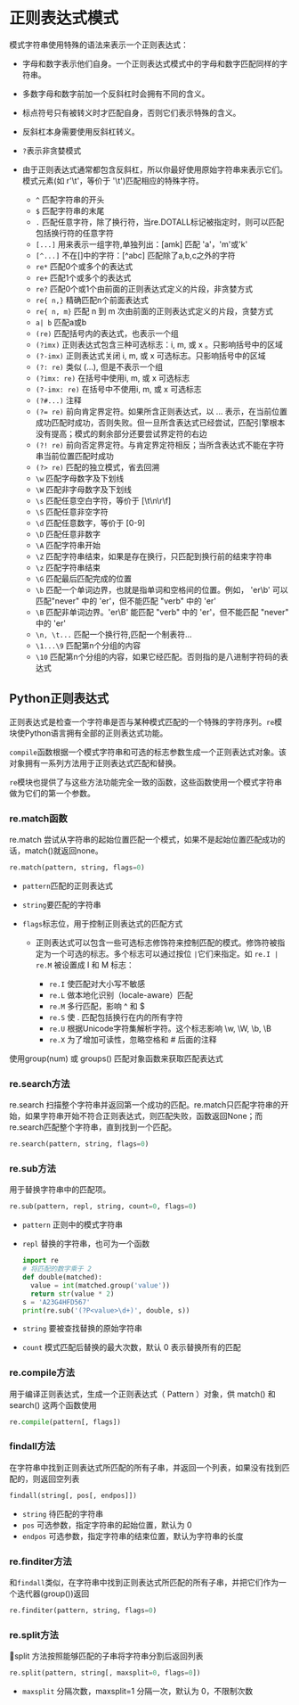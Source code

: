 # 正则表达式模式

模式字符串使用特殊的语法来表示一个正则表达式：

* 字母和数字表示他们自身。一个正则表达式模式中的字母和数字匹配同样的字符串。
* 多数字母和数字前加一个反斜杠时会拥有不同的含义。
* 标点符号只有被转义时才匹配自身，否则它们表示特殊的含义。
* 反斜杠本身需要使用反斜杠转义。
* `?`表示非贪婪模式
* 由于正则表达式通常都包含反斜杠，所以你最好使用原始字符串来表示它们。模式元素(如 r'\t'，等价于 '\\t')匹配相应的特殊字符。

  * `^` 匹配字符串的开头
  * `$` 匹配字符串的末尾
  * `.` 匹配任意字符，除了换行符，当re.DOTALL标记被指定时，则可以匹配包括换行符的任意字符
  * `[...]` 用来表示一组字符,单独列出：[amk] 匹配 'a'，'m'或'k'
  * `[^...]` 不在[]中的字符：[^abc] 匹配除了a,b,c之外的字符
  * `re*` 匹配0个或多个的表达式
  * `re+` 匹配1个或多个的表达式
  * `re?` 匹配0个或1个由前面的正则表达式定义的片段，非贪婪方式
  * `re{ n,}` 精确匹配n个前面表达式
  * `re{ n, m}` 匹配 n 到 m 次由前面的正则表达式定义的片段，贪婪方式
  * `a| b` 匹配a或b
  * `(re)` 匹配括号内的表达式，也表示一个组
  * `(?imx)` 正则表达式包含三种可选标志：i, m, 或 x 。只影响括号中的区域
  * `(?-imx)` 正则表达式关闭 i, m, 或 x 可选标志。只影响括号中的区域
  * `(?: re)` 类似 (...), 但是不表示一个组
  * `(?imx: re)` 在括号中使用i, m, 或 x 可选标志
  * `(?-imx: re)` 在括号中不使用i, m, 或 x 可选标志
  * `(?#...)` 注释
  * `(?= re)` 前向肯定界定符。如果所含正则表达式，以 ... 表示，在当前位置成功匹配时成功，否则失败。但一旦所含表达式已经尝试，匹配引擎根本没有提高；模式的剩余部分还要尝试界定符的右边
  * `(?! re)` 前向否定界定符。与肯定界定符相反；当所含表达式不能在字符串当前位置匹配时成功
  * `(?> re)` 匹配的独立模式，省去回溯
  * `\w` 匹配字母数字及下划线
  * `\W` 匹配非字母数字及下划线
  * `\s` 匹配任意空白字符，等价于 [\t\n\r\f]
  * `\S` 匹配任意非空字符
  * `\d` 匹配任意数字，等价于 [0-9]
  * `\D` 匹配任意非数字
  * `\A` 匹配字符串开始
  * `\Z` 匹配字符串结束，如果是存在换行，只匹配到换行前的结束字符串
  * `\z` 匹配字符串结束
  * `\G` 匹配最后匹配完成的位置
  * `\b` 匹配一个单词边界，也就是指单词和空格间的位置。例如， 'er\b' 可以匹配"never" 中的 'er'，但不能匹配 "verb" 中的 'er'
  * `\B` 匹配非单词边界。'er\B' 能匹配 "verb" 中的 'er'，但不能匹配 "never" 中的 'er'
  * `\n, \t...` 匹配一个换行符,匹配一个制表符...
  * `\1...\9` 匹配第n个分组的内容
  * `\10` 匹配第n个分组的内容，如果它经匹配。否则指的是八进制字符码的表达式

## Python正则表达式

正则表达式是检查一个字符串是否与某种模式匹配的一个特殊的字符序列。`re`模块使Python语言拥有全部的正则表达式功能。

`compile`函数根据一个模式字符串和可选的标志参数生成一个正则表达式对象。该对象拥有一系列方法用于正则表达式匹配和替换。

`re`模块也提供了与这些方法功能完全一致的函数，这些函数使用一个模式字符串做为它们的第一个参数。

### re.match函数

re.match 尝试从字符串的起始位置匹配一个模式，如果不是起始位置匹配成功的话，match()就返回none。

``` Python
re.match(pattern, string, flags=0)
```

* `pattern`匹配的正则表达式
* `string`要匹配的字符串
* `flags`标志位，用于控制正则表达式的匹配方式

  * 正则表达式可以包含一些可选标志修饰符来控制匹配的模式。修饰符被指定为一个可选的标志。多个标志可以通过按位 `|`它们来指定。如 `re.I | re.M` 被设置成 I 和 M 标志：

    * `re.I` 使匹配对大小写不敏感
    * `re.L` 做本地化识别（locale-aware）匹配
    * `re.M` 多行匹配，影响 ^ 和 $
    * `re.S` 使 . 匹配包括换行在内的所有字符
    * `re.U` 根据Unicode字符集解析字符。这个标志影响 \w, \W, \b, \B
    * `re.X` 为了增加可读性，忽略空格和 # 后面的注释

使用group(num) 或 groups() 匹配对象函数来获取匹配表达式

### re.search方法

re.search 扫描整个字符串并返回第一个成功的匹配。re.match只匹配字符串的开始，如果字符串开始不符合正则表达式，则匹配失败，函数返回None；而re.search匹配整个字符串，直到找到一个匹配。

``` Python
re.search(pattern, string, flags=0)
```

### re.sub方法

用于替换字符串中的匹配项。

```Python
re.sub(pattern, repl, string, count=0, flags=0)
```

* `pattern` 正则中的模式字符串
* `repl` 替换的字符串，也可为一个函数

  ```Python
  import re
  # 将匹配的数字乘于 2
  def double(matched):
    value = int(matched.group('value'))
    return str(value * 2)
  s = 'A23G4HFD567'
  print(re.sub('(?P<value>\d+)', double, s))
  ```

* `string` 要被查找替换的原始字符串
* `count` 模式匹配后替换的最大次数，默认 0 表示替换所有的匹配

### re.compile方法

用于编译正则表达式，生成一个正则表达式（ Pattern ）对象，供 match() 和 search() 这两个函数使用

```Python
re.compile(pattern[, flags])
```

### findall方法

在字符串中找到正则表达式所匹配的所有子串，并返回一个列表，如果没有找到匹配的，则返回空列表

```Python
findall(string[, pos[, endpos]])
```

* `string` 待匹配的字符串
* `pos` 可选参数，指定字符串的起始位置，默认为 0
* `endpos` 可选参数，指定字符串的结束位置，默认为字符串的长度

### re.finditer方法

和`findall`类似，在字符串中找到正则表达式所匹配的所有子串，并把它们作为一个迭代器(group())返回

```Python
re.finditer(pattern, string, flags=0)
```

### re.split方法

split 方法按照能够匹配的子串将字符串分割后返回列表

```Python
re.split(pattern, string[, maxsplit=0, flags=0])
```

* `maxsplit` 分隔次数，maxsplit=1 分隔一次，默认为 0，不限制次数
